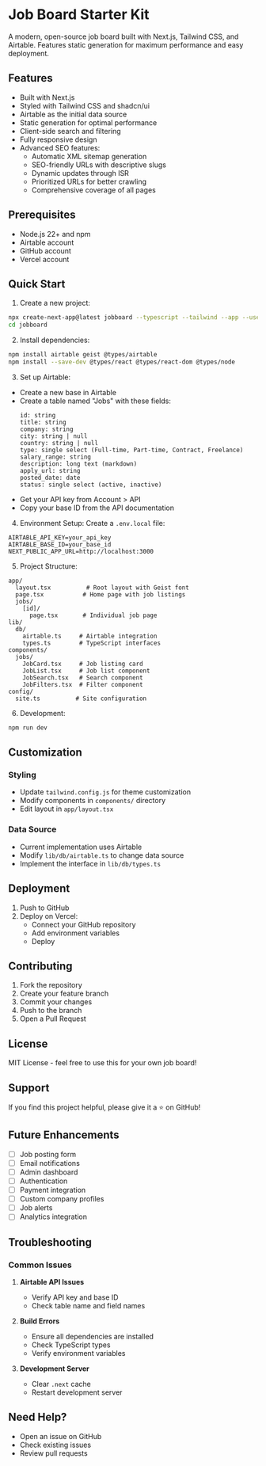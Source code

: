 # Job Board Starter Kit

A modern, open-source job board built with Next.js, Tailwind CSS, and Airtable. Features static generation for maximum performance and easy deployment.

## Features

- Built with Next.js
- Styled with Tailwind CSS and shadcn/ui
- Airtable as the initial data source
- Static generation for optimal performance
- Client-side search and filtering
- Fully responsive design
- Advanced SEO features:
  - Automatic XML sitemap generation
  - SEO-friendly URLs with descriptive slugs
  - Dynamic updates through ISR
  - Prioritized URLs for better crawling
  - Comprehensive coverage of all pages

## Prerequisites

- Node.js 22+ and npm
- Airtable account
- GitHub account
- Vercel account

## Quick Start

1. Create a new project:
```bash
npx create-next-app@latest jobboard --typescript --tailwind --app --use-npm
cd jobboard
```

2. Install dependencies:
```bash
npm install airtable geist @types/airtable
npm install --save-dev @types/react @types/react-dom @types/node
```

3. Set up Airtable:
- Create a new base in Airtable
- Create a table named "Jobs" with these fields:
  ```
  id: string
  title: string
  company: string
  city: string | null
  country: string | null
  type: single select (Full-time, Part-time, Contract, Freelance)
  salary_range: string
  description: long text (markdown)
  apply_url: string
  posted_date: date
  status: single select (active, inactive)
  ```
- Get your API key from Account > API
- Copy your base ID from the API documentation

4. Environment Setup:
Create a `.env.local` file:
```env
AIRTABLE_API_KEY=your_api_key
AIRTABLE_BASE_ID=your_base_id
NEXT_PUBLIC_APP_URL=http://localhost:3000
```

5. Project Structure:
```
app/
  layout.tsx          # Root layout with Geist font
  page.tsx           # Home page with job listings
  jobs/
    [id]/
      page.tsx       # Individual job page
lib/
  db/
    airtable.ts     # Airtable integration
    types.ts        # TypeScript interfaces
components/
  jobs/
    JobCard.tsx     # Job listing card
    JobList.tsx     # Job list component
    JobSearch.tsx   # Search component
    JobFilters.tsx  # Filter component
config/
  site.ts          # Site configuration
```

6. Development:
```bash
npm run dev
```

## Customization

### Styling
- Update `tailwind.config.js` for theme customization
- Modify components in `components/` directory
- Edit layout in `app/layout.tsx`

### Data Source
- Current implementation uses Airtable
- Modify `lib/db/airtable.ts` to change data source
- Implement the interface in `lib/db/types.ts`

## Deployment

1. Push to GitHub
2. Deploy on Vercel:
   - Connect your GitHub repository
   - Add environment variables
   - Deploy

## Contributing

1. Fork the repository
2. Create your feature branch
3. Commit your changes
4. Push to the branch
5. Open a Pull Request

## License

MIT License - feel free to use this for your own job board!

## Support

If you find this project helpful, please give it a ⭐️ on GitHub!

## Future Enhancements

- [ ] Job posting form
- [ ] Email notifications
- [ ] Admin dashboard
- [ ] Authentication
- [ ] Payment integration
- [ ] Custom company profiles
- [ ] Job alerts
- [ ] Analytics integration

## Troubleshooting

### Common Issues

1. **Airtable API Issues**
   - Verify API key and base ID
   - Check table name and field names

2. **Build Errors**
   - Ensure all dependencies are installed
   - Check TypeScript types
   - Verify environment variables

3. **Development Server**
   - Clear `.next` cache
   - Restart development server

## Need Help?

- Open an issue on GitHub
- Check existing issues
- Review pull requests
```